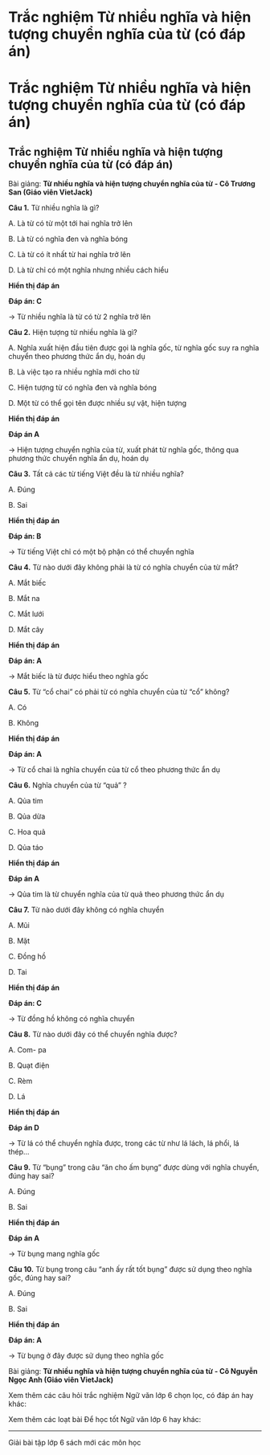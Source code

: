 # Trắc nghiệm Từ nhiều nghĩa và hiện tượng chuyển nghĩa của từ (có đáp án)

# Trắc nghiệm Từ nhiều nghĩa và hiện tượng chuyển nghĩa của từ (có đáp án)

## Trắc nghiệm Từ nhiều nghĩa và hiện tượng chuyển nghĩa của từ (có đáp án)

Bài giảng: **Từ nhiều nghĩa và hiện tượng chuyển nghĩa của từ - Cô Trương San (Giáo viên VietJack)**

**Câu 1.** Từ nhiều nghĩa là gì?

A. Là từ có từ một tới hai nghĩa trở lên

B. Là từ có nghĩa đen và nghĩa bóng

C. Là từ có ít nhất từ hai nghĩa trở lên

D. Là từ chỉ có một nghĩa nhưng nhiều cách hiểu

**Hiển thị đáp án**

**Đáp án: C**

→ Từ nhiều nghĩa là từ có từ 2 nghĩa trở lên

**Câu 2.** Hiện tượng từ nhiều nghĩa là gì?

A. Nghĩa xuất hiện đầu tiên được gọi là nghĩa gốc, từ nghĩa gốc suy ra nghĩa chuyển theo phương thức ẩn dụ, hoán dụ

B. Là việc tạo ra nhiều nghĩa mới cho từ

C. Hiện tượng từ có nghĩa đen và nghĩa bóng

D. Một từ có thể gọi tên được nhiều sự vật, hiện tượng

**Hiển thị đáp án**

**Đáp án A**

→ Hiện tượng chuyển nghĩa của từ, xuất phát từ nghĩa gốc, thông qua phương thức chuyển nghĩa ẩn dụ, hoán dụ

**Câu 3.** Tất cả các từ tiếng Việt đều là từ nhiều nghĩa?

A. Đúng

B. Sai

**Hiển thị đáp án**

**Đáp án: B**

→ Từ tiếng Việt chỉ có một bộ phận có thể chuyển nghĩa

**Câu 4.** Từ nào dưới đây không phải là từ có nghĩa chuyển của từ mắt?

A. Mắt biếc

B. Mắt na

C. Mắt lưới

D. Mắt cây

**Hiển thị đáp án**

**Đáp án: A**

→ Mắt biếc là từ được hiểu theo nghĩa gốc

**Câu 5.** Từ “cổ chai” có phải từ có nghĩa chuyển của từ “cổ” không?

A. Có

B. Không

**Hiển thị đáp án**

**Đáp án: A**

→ Từ cổ chai là nghĩa chuyển của từ cổ theo phương thức ẩn dụ

**Câu 6.** Nghĩa chuyển của từ “quả” ?

A. Qủa tim

B. Qủa dừa

C. Hoa quả

D. Qủa táo

**Hiển thị đáp án**

**Đáp án A**

→ Qủa tim là từ chuyển nghĩa của từ quả theo phương thức ẩn dụ

**Câu 7.** Từ nào dưới đây không có nghĩa chuyển

A. Mũi

B. Mặt

C. Đồng hồ

D. Tai

**Hiển thị đáp án**

**Đáp án: C**

→ Từ đồng hồ không có nghĩa chuyển

**Câu 8.** Từ nào dưới đây có thể chuyển nghĩa được?

A. Com- pa

B. Quạt điện

C. Rèm

D. Lá

**Hiển thị đáp án**

**Đáp án D**

→ Từ lá có thể chuyển nghĩa được, trong các từ như lá lách, lá phổi, lá thép…

**Câu 9.** Từ “bụng” trong câu “ăn cho ấm bụng” được dùng với nghĩa chuyển, đúng hay sai?

A. Đúng

B. Sai

**Hiển thị đáp án**

**Đáp án A**

→ Từ bụng mang nghĩa gốc

**Câu 10.** Từ bụng trong câu “anh ấy rất tốt bụng” được sử dụng theo nghĩa gốc, đúng hay sai?

A. Đúng

B. Sai

**Hiển thị đáp án**

**Đáp án: A**

→ Từ bụng ở đây được sử dụng theo nghĩa gốc

Bài giảng: **Từ nhiều nghĩa và hiện tượng chuyển nghĩa của từ - Cô Nguyễn Ngọc Anh (Giáo viên VietJack)**

Xem thêm các câu hỏi trắc nghiệm Ngữ văn lớp 6 chọn lọc, có đáp án hay khác:

Xem thêm các loạt bài Để học tốt Ngữ văn lớp 6 hay khác:

* * *

Giải bài tập lớp 6 sách mới các môn học
